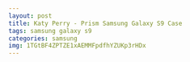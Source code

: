 ```yaml
---
layout: post
title: Katy Perry - Prism Samsung Galaxy S9 Case
tags: samsung galaxy s9
categories: samsung
img: 1TGtBF4ZPTZE1xAEMMFpdfhYZUKp3rHDx
---
```

